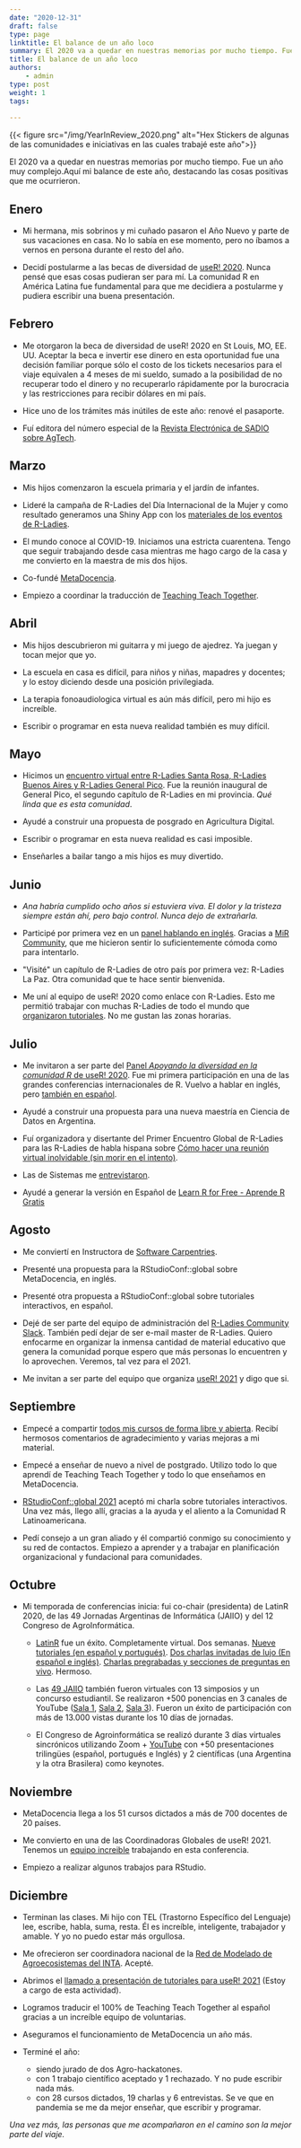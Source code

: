 ```yaml
---
date: "2020-12-31"
draft: false
type: page
linktitle: El balance de un año loco
summary: El 2020 va a quedar en nuestras memorias por mucho tiempo. Fue un año muy complejo.Aquí mi balance de este año, destacando las cosas positivas que me ocurrieron.
title: El balance de un año loco
authors: 
    - admin
type: post
weight: 1
tags: 
  
---
```


{{< figure src="/img/YearInReview_2020.png" alt="Hex Stickers de algunas de las comunidades e iniciativas en las cuales trabajé este año">}}

El 2020 va a quedar en nuestras memorias por mucho tiempo. Fue un año muy complejo.Aquí mi balance de este año, destacando las cosas positivas que me ocurrieron.

## Enero

* Mi hermana, mis sobrinos y mi cuñado pasaron el Año Nuevo y parte de sus vacaciones en casa. No lo sabía en ese momento, pero no íbamos a vernos en persona durante el resto del año.

* Decidí postularme a las becas de diversidad de [useR! 2020](https://user2020.r-project.org/). Nunca pensé que esas cosas pudieran ser para mí. La comunidad R en América Latina fue fundamental para que me decidiera a postularme y pudiera escribir una buena presentación.

## Febrero

* Me otorgaron la beca de diversidad de useR! 2020 en St Louis, MO, EE. UU. Aceptar la beca e invertir ese dinero en esta oportunidad fue una decisión familiar porque sólo el costo de los tickets necesarios para el viaje equivalen a 4 meses de mi sueldo, sumado a la posibilidad de no recuperar todo el dinero y no recuperarlo rápidamente por la burocracia y las restricciones para recibir dólares en mi país. 

* Hice uno de los trámites más inútiles de este año: renové el pasaporte.

* Fuí editora del número especial de la [Revista Electrónica de SADIO sobre AgTech](https://publicaciones.sadio.org.ar/index.php/EJS/issue/view/20).

## Marzo 

* Mis hijos comenzaron la escuela primaria y el jardín de infantes.

* Lideré la campaña de R-Ladies del Día Internacional de la Mujer y como resultado generamos una Shiny App con los [materiales de los eventos de R-Ladies](https://yabellini.shinyapps.io/RLadiesLesson/).

* El mundo conoce al COVID-19. Iniciamos una estricta cuarentena. Tengo que seguir trabajando desde casa mientras me hago cargo de la casa y me convierto en la maestra de mis dos hijos. 

* Co-fundé [MetaDocencia](https://www.metadocencia.org/).

* Empiezo a coordinar la traducción de [Teaching Teach Together](https://teachtogether.tech/es/index.html).

## Abril

* Mis hijos descubrieron mi guitarra y mi juego de ajedrez. Ya juegan y tocan mejor que yo.

* La escuela en casa es difícil, para niños y niñas, mapadres y docentes; y lo estoy diciendo desde una posición privilegiada.

* La terapia fonoaudiologica virtual es aún más difícil, pero mi hijo es increíble.

* Escribir o programar en esta nueva realidad también es muy difícil.

## Mayo

* Hicimos un [encuentro virtual entre R-Ladies Santa Rosa, R-Ladies Buenos Aires y R-Ladies General Pico](https://yabellini.netlify.app/es/courses/tallerdegitconr/). Fue la reunión inaugural de General Pico, el segundo capítulo de R-Ladies en mi provincia. _Qué linda que es esta comunidad_.

* Ayudé a construir una propuesta de posgrado en Agricultura Digital.

* Escribir o programar en esta nueva realidad es casi imposible.

* Enseñarles a bailar tango a mis hijos es muy divertido.

## Junio

* _Ana habría cumplido ocho años si estuviera viva. El dolor y la tristeza siempre están ahí, pero bajo control. Nunca dejo de extrañarla._

* Participé por primera vez en un [panel hablando en inglés](https://youtu.be/582tMkPvloU). Gracias a [MiR Community](https://mircommunity.com/), que me hicieron sentir lo suficientemente cómoda como para intentarlo.

* "Visité" un capítulo de R-Ladies de otro país por primera vez: R-Ladies La Paz. Otra comunidad que te hace sentir bienvenida.

* Me uní al equipo de useR! 2020 como enlace con R-Ladies. Esto me permitió trabajar con muchas R-Ladies de todo el mundo que [organizaron tutoriales](https://user2020.r-project.org/program/tutorials/). No me gustan las zonas horarias.

## Julio

* Me invitaron a ser parte del [Panel _Apoyando la diversidad en la comunidad R_ de useR! 2020](https://www.youtube.com/watch?v=gDO1OphmF5Q&t=18s). Fue mi primera participación en una de las grandes conferencias internacionales de R. Vuelvo a hablar en inglés, pero [también en español](https://yabellini.netlify.app/es/talk/user2020breakoutsessiondiversity/).

* Ayudé a construir una propuesta para una nueva maestría en Ciencia de Datos en Argentina.

* Fuí organizadora y disertante del Primer Encuentro Global de R-Ladies para las R-Ladies de habla hispana sobre [Cómo hacer una reunión virtual inolvidable (sin morir en el intento)](https://www.youtube.com/watch?v=lZICjcX7O0U&feature=youtu.be).

* Las de Sistemas me [entrevistaron](https://youtu.be/_SmnmK6DgOg).

* Ayudé a generar la versión en Español de [Learn R for Free - Aprende R Gratis](https://www.learnr4free.com/es/index.html)

## Agosto

* Me conviertí en Instructora de [Software Carpentries](https://carpentries.org/instructors/).

* Presenté una propuesta para la RStudioConf::global sobre MetaDocencia, en inglés.

* Presenté otra propuesta a RStudioConf::global sobre tutoriales interactivos, en español.

* Dejé de ser parte del equipo de administración del [R-Ladies Community Slack](https://rladies-community-slack.herokuapp.com/). También pedí dejar de ser e-mail master de R-Ladies. Quiero enfocarme en organizar la inmensa cantidad de material educativo que genera la comunidad porque espero que más personas lo encuentren y lo aprovechen. Veremos, tal vez para el 2021.

* Me invitan a ser parte del equipo que organiza [useR! 2021](https://user2021.r-project.org/) y digo que si.

## Septiembre

* Empecé a compartir [todos mis cursos de forma libre y abierta](https://yabellini.netlify.app/es/courses/).  Recibí hermosos comentarios de agradecimiento y varias mejoras a mi material.

* Empecé a enseñar de nuevo a nivel de postgrado. Utilizo todo lo que aprendí de Teaching Teach Together y todo lo que enseñamos en MetaDocencia. 

* [RStudioConf::global 2021](https://rstudio.com/conference/) aceptó mi charla sobre tutoriales interactivos. Una vez más, llego allí, gracias a la ayuda y el aliento a la Comunidad R Latinoamericana.

* Pedí consejo a un gran aliado y él compartió conmigo su conocimiento y su red de contactos.  Empiezo a aprender y a trabajar en planificación organizacional y fundacional para comunidades.

## Octubre

* Mi temporada de conferencias inicia: fui co-chair (presidenta) de LatinR 2020, de las 49 Jornadas Argentinas de Informática (JAIIO) y del 12 Congreso de AgroInformática.

  - [LatinR](https://latin-r.com/) fue un éxito. Completamente virtual.  Dos semanas. [Nueve tutoriales (en español y portugués)](https://github.com/LatinR/talleres-2020). [Dos charlas invitadas de lujo (En español e inglés)](https://github.com/LatinR/presentaciones-LatinR2020#Presentaciones). [Charlas pregrabadas y secciones de preguntas en vivo](https://www.youtube.com/latinr). Hermoso.

  - Las [49 JAIIO](http://49jaiio.sadio.org.ar/) también fueron virtuales con 13 simposios y un concurso estudiantil. Se realizaron +500 ponencias en 3 canales de YouTube ([Sala 1](http://tiny.cc/sala1_jaiio), [Sala 2](http://tiny.cc/sala2_jaiio), [Sala 3](http://tiny.cc/sala3_jaiio)). Fueron un éxito de participación con más de 13.000 vistas durante los 10 días de jornadas.

  - El Congreso de Agroinformática se realizó durante 3 días virtuales sincrónicos utilizando Zoom + [YouTube](http://tiny.cc/sala1_jaiio) con +50 presentaciones trilingües (español, portugués e Inglés) y 2 científicas (una Argentina y la otra Brasilera) como keynotes.

## Noviembre

* MetaDocencia llega a los 51 cursos dictados a más de 700 docentes de 20 países.

* Me convierto en una de las Coordinadoras Globales de useR! 2021. Tenemos un [equipo increible](https://user2021.r-project.org/about/global-team/) trabajando en esta conferencia.

* Empiezo a realizar algunos trabajos para RStudio.

## Diciembre

* Terminan las clases. Mi hijo con TEL (Trastorno Específico del Lenguaje) lee, escribe, habla, suma, resta. Él es increíble, inteligente, trabajador y amable. Y yo no puedo estar más orgullosa. 

* Me ofrecieron ser coordinadora nacional de la [Red de Modelado de Agroecosistemas del INTA](https://inta.gob.ar/paginas/redes-estrategicas-de-conocimiento). Acepté.


* Abrimos el [llamado a presentación de tutoriales para useR! 2021](https://user2021.r-project.org/participation/call-for-tutorials/) (Estoy a cargo de esta actividad). 

* Logramos traducir el 100% de Teaching Teach Together al español gracias a un increíble equipo de voluntarias.

* Aseguramos el funcionamiento de MetaDocencia un año más.

* Terminé el año: 
  - siendo jurado de dos Agro-hackatones.
  - con 1 trabajo científico aceptado y 1 rechazado. Y no pude escribir nada más.
  - con 28 cursos dictados, 19 charlas y 6 entrevistas. Se ve que en pandemia se me da mejor enseñar, que escribir y programar.
  
_Una vez más, las personas que me acompañaron en el camino son la mejor parte del viaje._
